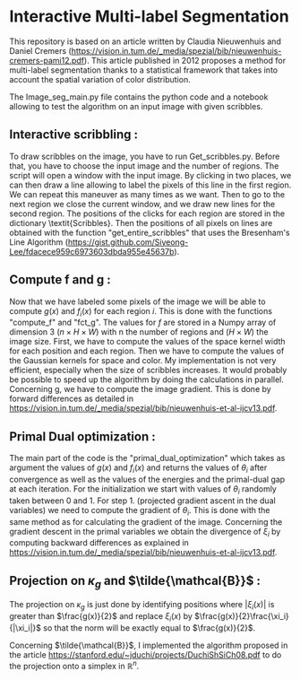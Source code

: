 # Interactive Multi-label Segmentation

This repository is based on an article written by Claudia Nieuwenhuis and Daniel Cremers (https://vision.in.tum.de/_media/spezial/bib/nieuwenhuis-cremers-pami12.pdf). This article published in 2012 proposes a method for multi-label segmentation thanks to a statistical framework that takes into account the spatial variation of color distribution. 

The Image_seg_main.py file contains the python code and a notebook allowing to test the algorithm on an input image with given scribbles. 

## Interactive scribbling :
To draw scribbles on the image, you have to run Get_scribbles.py. Before that, you have to choose the input image and the number of regions. The script will open a window with the input image. By clicking in two places, we can then draw a line allowing to label the pixels of this line in the first region. We can repeat this maneuver as many times as we want. Then to go to the next region we close the current window, and we draw new lines for the second region.
The positions of the clicks for each region are stored in the dictionary \textit{Scribbles}. Then the positions of all pixels on lines are obtained with the function "get_entire_scribbles" that uses the Bresenham's Line Algorithm (https://gist.github.com/Siyeong-Lee/fdacece959c6973603dbda955e45637b).

## Compute f and g :
Now that we have labeled some pixels of the image we will be able to compute $g(x)$ and $f_i(x)$ for each region $i$. 
This is done with the functions "compute_f" and "fct_g". The values for $f$ are stored in a Numpy array of dimension 3 $(n \times H \times W)$ with n the number of regions and $(H \times W)$ the image size. First, we have to compute the values of the space kernel width for each position and each region. Then we have to compute the values of the Gaussian kernels for space and color. My implementation is not very efficient, especially when the size of scribbles increases. It would probably be possible to speed up the algorithm by doing the calculations in parallel. Concerning g, we have to compute the image gradient. This is done by forward differences as detailed in https://vision.in.tum.de/_media/spezial/bib/nieuwenhuis-et-al-ijcv13.pdf. 

## Primal Dual optimization :
The main part of the code is the "primal_dual_optimization" which takes as argument the values of $g(x)$ and $f_i(x)$ and returns the values of $\theta_i$ after convergence as well as the values of the energies and the primal-dual gap at each iteration. For the initialization we start with values of $\theta_i$ randomly taken between $0$ and $1$. For step 1. (projected gradient ascent in the dual variables) we need to compute the gradient of $\theta_i$. This is done with the same method as for calculating the gradient of the image.
Concerning the gradient descent in the primal variables we obtain the divergence of $\xi_i$ by computing backward differences as explained in https://vision.in.tum.de/_media/spezial/bib/nieuwenhuis-et-al-ijcv13.pdf.

## Projection on $\kappa_g$ and $\tilde{\mathcal{B}}$ : 
The projection on $\kappa_g$ is just done by identifying positions where $|\xi_i(x)|$ is greater than $\frac{g(x)}{2}$ and replace $\xi_i(x)$ by $\frac{g(x)}{2}\frac{\xi_i}{|\xi_i|}$ so that the norm will be exactly equal to $\frac{g(x)}{2}$.

Concerning $\tilde{\mathcal{B}}$, I implemented the algorithm proposed in the article https://stanford.edu/~jduchi/projects/DuchiShSiCh08.pdf to do the projection onto a simplex in $\mathbb{R}^n$.
